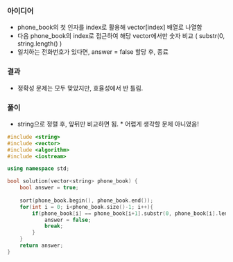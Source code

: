### 아이디어
  - phone_book의 첫 인자를 index로 활용해 vector[index] 배열로 나열함
  - 다음 phone_book의 index로 접근하여 해당 vector에서만 숫자 비교 ( substr(0, string.length() )
  - 일치하는 전화번호가 있다면, answer = false 할당 후, 종료
### 결과
  - 정확성 문제는 모두 맞았지만, 효율성에서 반 틀림. 
### 풀이
  - string으로 정렬 후, 앞뒤만 비교하면 됨. * 어렵게 생각할 문제 아니였음!

```cpp
#include <string>
#include <vector>
#include <algorithm>
#include <iostream>

using namespace std;

bool solution(vector<string> phone_book) {
	bool answer = true;
	
	sort(phone_book.begin(), phone_book.end());
	for(int i = 0; i<phone_book.size()-1; i++){
		if(phone_book[i] == phone_book[i+1].substr(0, phone_book[i].length())) {
			answer = false;
			break;
		}
	}
    return answer;	
}
```

